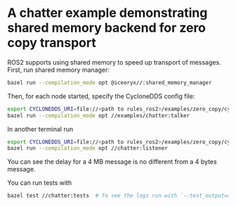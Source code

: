 # A chatter example demonstrating shared memory backend for zero copy transport

ROS2 supports using shared memory to speed up transport of messages. First, run shared memory manager:

```sh
bazel run --compilation_mode opt @iceoryx//:shared_memory_manager
```

Then, for each node started, specify the CycloneDDS config file:

```sh
export CYCLONEDDS_URI=file://<path to rules_ros2>/examples/zero_copy/cyclonedds.xml
bazel run --compilation_mode opt //examples/chatter:talker
```

In another terminal run

```sh
export CYCLONEDDS_URI=file://<path to rules_ros2>/examples/zero_copy/cyclonedds.xml
bazel run --compilation_mode opt //chatter:listener
```

You can see the delay for a 4 MB message is no different from a 4 bytes message.

You can run tests with

```sh
bazel test //chatter:tests  # To see the logs run with `--test_output=all`.
```
